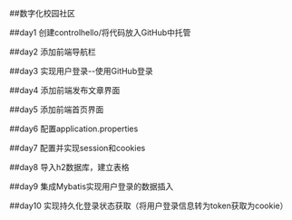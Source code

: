 ##数字化校园社区

##day1 创建controlhello/将代码放入GitHub中托管

##day2 添加前端导航栏

##day3 实现用户登录--使用GitHub登录

##day4 添加前端发布文章界面

##day5 添加前端首页界面

##day6 配置application.properties

##day7 配置并实现session和cookies

##day8 导入h2数据库，建立表格

##day9 集成Mybatis实现用户登录的数据插入

##day10 实现持久化登录状态获取（将用户登录信息转为token获取为cookie）